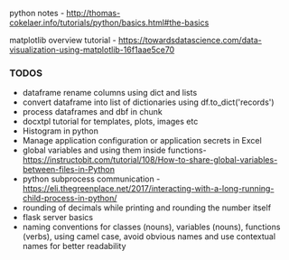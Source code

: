 python notes -  http://thomas-cokelaer.info/tutorials/python/basics.html#the-basics

matplotlib overview tutorial - https://towardsdatascience.com/data-visualization-using-matplotlib-16f1aae5ce70


### TODOS
* dataframe rename columns using dict and lists
* convert dataframe into list of dictionaries using df.to_dict('records')
* process dataframes and dbf in chunk
* docxtpl tutorial for templates, plots, images etc
* Histogram in python
* Manage application configuration or application secrets in Excel  
* global variables and using them inside functions- https://instructobit.com/tutorial/108/How-to-share-global-variables-between-files-in-Python
* python subprocess communication - https://eli.thegreenplace.net/2017/interacting-with-a-long-running-child-process-in-python/
* rounding of decimals while printing and rounding the number itself
* flask server basics
* naming conventions for classes (nouns), variables (nouns), functions (verbs), using camel case, avoid obvious names and use contextual names for better readability



<!--stackedit_data:
eyJoaXN0b3J5IjpbODQ1NTA4NzYsMTkyNDI2Mzk4OCwxMzkxMz
k0MDYwLDEyNTgyODYyMzcsLTg5MDIzOTEwMCwtMTE0NDkxMTQz
NywtMzY0NTg4MTM2LC0xNjA3NTU2NDY4LC0xMTkzOTg5ODcwLD
k5MDUxMzExMSwtODgxMTM4MzgxLC05ODk0NzcyNjEsLTIwNTY0
MDU1NTAsLTk3ODY3MzQxLC0zMjM5ODgxNDksLTE5MjM3NjM5ND
csMzk0NTM3ODY5LC0xMzkxNDk1NjA1LC0yMjE4ODk5NzUsNjYx
Njc0MDE0XX0=
-->